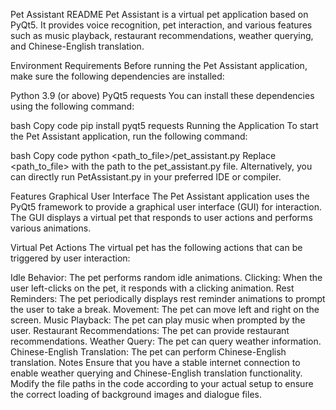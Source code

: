 Pet Assistant README
Pet Assistant is a virtual pet application based on PyQt5. It provides voice recognition, pet interaction, and various features such as music playback, restaurant recommendations, weather querying, and Chinese-English translation.

Environment Requirements
Before running the Pet Assistant application, make sure the following dependencies are installed:

Python 3.9 (or above)
PyQt5
requests
You can install these dependencies using the following command:

bash
Copy code
pip install pyqt5 requests
Running the Application
To start the Pet Assistant application, run the following command:

bash
Copy code
python <path_to_file>/pet_assistant.py
Replace <path_to_file> with the path to the pet_assistant.py file. Alternatively, you can directly run PetAssistant.py in your preferred IDE or compiler.

Features
Graphical User Interface
The Pet Assistant application uses the PyQt5 framework to provide a graphical user interface (GUI) for interaction. The GUI displays a virtual pet that responds to user actions and performs various animations.

Virtual Pet Actions
The virtual pet has the following actions that can be triggered by user interaction:

Idle Behavior: The pet performs random idle animations.
Clicking: When the user left-clicks on the pet, it responds with a clicking animation.
Rest Reminders: The pet periodically displays rest reminder animations to prompt the user to take a break.
Movement: The pet can move left and right on the screen.
Music Playback: The pet can play music when prompted by the user.
Restaurant Recommendations: The pet can provide restaurant recommendations.
Weather Query: The pet can query weather information.
Chinese-English Translation: The pet can perform Chinese-English translation.
Notes
Ensure that you have a stable internet connection to enable weather querying and Chinese-English translation functionality.
Modify the file paths in the code according to your actual setup to ensure the correct loading of background images and dialogue files.